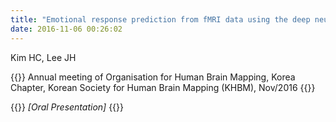 ```yaml
---
title: "Emotional response prediction from fMRI data using the deep neural network"
date: 2016-11-06 00:26:02
---
```


Kim HC, Lee JH

{{<format bright-green>}}
Annual meeting of Organisation for Human Brain Mapping, Korea Chapter, Korean Society for Human Brain Mapping (KHBM), Nov/2016
{{</format>}}

{{<format teal>}}
*[Oral Presentation]*
{{</format>}}
